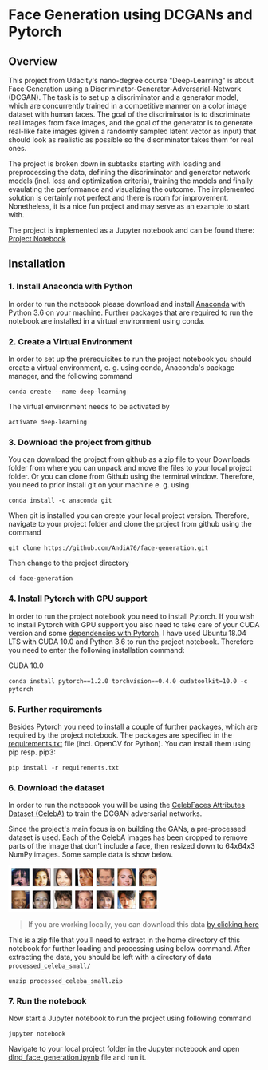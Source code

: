 # Face Generation using DCGANs and Pytorch

## Overview

This project from Udacity's nano-degree course "Deep-Learning" is about Face Generation using a Discriminator-Generator-Adversarial-Network (DCGAN). The task is to set up a discriminator and a generator model, which are concurrently trained in a competitive manner on a color image dataset with human faces. The goal of the discriminator is to discriminate real images from fake images, and the goal of the generator is to generate real-like fake images (given a randomly sampled latent vector as input) that should look as realistic as possible so the discriminator takes them for real ones.

The project is broken down in subtasks starting with loading and preprocessing the data, defining the discriminator and generator network models (incl. loss and optimization criteria), training the models and finally evaulating the performance and visualizing the outcome. The implemented solution is certainly not perfect and there is room for improvement. Nonetheless, it is a nice fun project and may serve as an example to start with.

The project is implemented as a Jupyter notebook and can be found there: [Project Notebook](dlnd_face_generation.ipynb)

## Installation

### 1. Install Anaconda with Python

In order to run the notebook please download and install [Anaconda](https://docs.anaconda.com/anaconda/install/) with Python 3.6 on your machine. Further packages that are required to run the notebook are installed in a virtual environment using conda.

### 2. Create a Virtual Environment

In order to set up the prerequisites to run the project notebook you should create a virtual environment, e. g. using conda, Anaconda's package manager, and the following command

```
conda create --name deep-learning
```

The virtual environment needs to be activated by

```
activate deep-learning
```

### 3. Download the project from github

You can download the project from github as a zip file to your Downloads folder from where you can unpack and move the files to your local project folder. Or you can clone from Github using the terminal window. Therefore, you need to prior install git on your machine e. g. using

```
conda install -c anaconda git
```

When git is installed you can create your local project version. Therefore, navigate to your project folder and clone the project from github using the command

```
git clone https://github.com/AndiA76/face-generation.git
```

Then change to the project directory

```
cd face-generation
```

### 4. Install Pytorch with GPU support

In order to run the project notebook you need to install Pytorch. If you wish to install Pytorch with GPU support you also need to take care of your CUDA version and some [dependencies with Pytorch](https://pytorch.org/get-started/previous-versions/). I have used Ubuntu 18.04 LTS with CUDA 10.0 and Python 3.6 to run the project notebook. Therefore you need to enter the following installation command:

CUDA 10.0
```
conda install pytorch==1.2.0 torchvision==0.4.0 cudatoolkit=10.0 -c pytorch
```

### 5. Further requirements 

Besides Pytorch you need to install a couple of further packages, which are required by the project notebook. The packages are specified in the [requirements.txt](requirements.txt) file (incl. OpenCV for Python). You can install them using pip resp. pip3:

```
pip install -r requirements.txt
```

### 6. Download the dataset

In order to run the notebook you will be using the [CelebFaces Attributes Dataset (CelebA)](http://mmlab.ie.cuhk.edu.hk/projects/CelebA.html) to train the DCGAN adversarial networks.

Since the project's main focus is on building the GANs, a pre-processed dataset is used. Each of the CelebA images has been cropped to remove parts of the image that don't include a face, then resized down to 64x64x3 NumPy images. Some sample data is show below.

<img src='assets/processed_face_data.png' width=60% />

> If you are working locally, you can download this data [by clicking here](https://s3.amazonaws.com/video.udacity-data.com/topher/2018/November/5be7eb6f_processed-celeba-small/processed-celeba-small.zip)

This is a zip file that you'll need to extract in the home directory of this notebook for further loading and processing using below command. After extracting the data, you should be left with a directory of data `processed_celeba_small/`

```
unzip processed_celeba_small.zip
```

### 7. Run the notebook

Now start a Jupyter notebook to run the project using following command

```
jupyter notebook
```

Navigate to your local project folder in the Jupyter notebook and open [dlnd_face_generation.ipynb](dlnd_face_generation.ipynb) file and run it.
